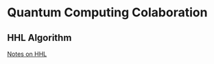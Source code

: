 # Quantum Computing Colaboration

## HHL Algorithm

[Notes on HHL](https://github.com/Weidsn/Quantum_Computing_Collaboration/blob/main/HHL.md)
